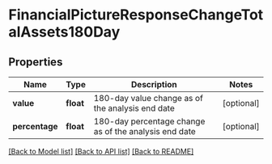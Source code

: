 # FinancialPictureResponseChangeTotalAssets180Day

## Properties
Name | Type | Description | Notes
------------ | ------------- | ------------- | -------------
**value** | **float** | 180-day value change as of the analysis end date | [optional] 
**percentage** | **float** | 180-day percentage change as of the analysis end date | [optional] 

[[Back to Model list]](../README.md#documentation-for-models) [[Back to API list]](../README.md#documentation-for-api-endpoints) [[Back to README]](../README.md)


